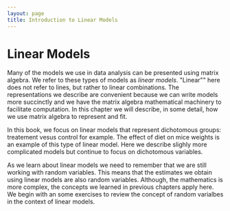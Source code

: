 ```yaml
---
layout: page
title: Introduction to Linear Models
---
```




# Linear Models

Many of the models we use in data analysis can be presented using matrix algebra. We refer to these types of models as _linear models_. "Linear"" here does not refer to lines, but rather to linear combinations. The representations we describe are convenient because we can write models more succinctly and we have the matrix algebra mathematical machinery to facilitate computation. In this chapter we will describe, in some detail, how we use matrix algebra to represent and fit.

In this book, we focus on linear models that represent dichotomous groups: treatement vesus control for example. The effect of diet on mice weights is an example of this type of linear model. Here we describe slighly more complicated models but continue to focus on dichotomous variables. 

As we learn about linear models we need to remember that we are still working with random variables. This means that the estimates we obtain using linear models are also random variables. Although, the mathematics is more complex, the concepts we learned in previous chapters apply here. We begin with an some exercises to review the concept of random varialbes in the context of linear models.


